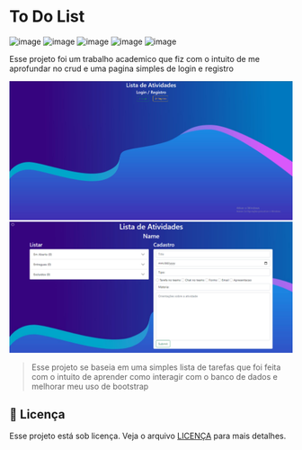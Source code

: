 # To Do List
![image](https://img.shields.io/badge/JavaScript-F7DF1E?style=for-the-badge&logo=javascript&logoColor=black)
![image](https://img.shields.io/badge/HTML5-E34F26?style=for-the-badge&logo=html5&logoColor=white)
![image](https://img.shields.io/badge/CSS3-1572B6?style=for-the-badge&logo=css3&logoColor=white)
![image](https://img.shields.io/badge/Bootstrap-563D7C?style=for-the-badge&logo=bootstrap&logoColor=white)
![image](https://img.shields.io/badge/MongoDB-4EA94B?style=for-the-badge&logo=mongodb&logoColor=white)

<p>Esse projeto foi um trabalho academico que fiz com o intuito de me aprofundar no crud e uma pagina simples de login e registro</p>

<img src="assets/images/mainpage.png" alt="ToDoPage">
<img src="assets/images/ToDoList.png" alt="ToDoPage">


>Esse projeto se baseia em uma simples lista de tarefas que foi feita com o intuito de aprender como interagir com o banco de dados e melhorar meu uso de bootstrap

## 📝 Licença

Esse projeto está sob licença. Veja o arquivo [LICENÇA](LICENSE) para mais detalhes.
